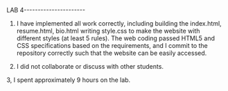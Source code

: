LAB 4----------------------

1. I have implemented all work correctly, including building the index.html, resume.html, bio.html writing style.css to make the website with different styles (at least 5 rules). The web coding passed HTML5 and CSS specifications based on the requirements, and I commit to the repository correctly such that the website can be easily accessed. 
 
2. I did not collaborate or discuss with other students.   
 

3, I spent approximately 9 hours on the lab. 

